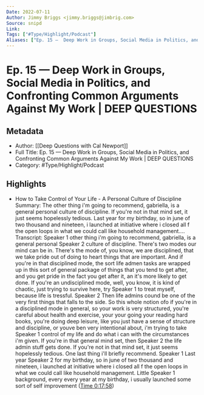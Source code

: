 ```yaml
---
Date: 2022-07-11
Author: Jimmy Briggs <jimmy.briggs@jimbrig.com>
Source: snipd
Link: 
Tags: ["#Type/Highlight/Podcast"]
Aliases: ["Ep. 15 —  Deep Work in Groups, Social Media in Politics, and Confronting Common Arguments Against My Work | DEEP QUESTIONS", "Ep. 15 —  Deep Work in Groups, Social Media in Politics, and Confronting Common Arguments Against My Work | DEEP QUESTIONS"]
---
```

# Ep. 15 —  Deep Work in Groups, Social Media in Politics, and Confronting Common Arguments Against My Work | DEEP QUESTIONS

## Metadata
- Author: [[Deep Questions with Cal Newport]]
- Full Title: Ep. 15 —  Deep Work in Groups, Social Media in Politics, and Confronting Common Arguments Against My Work | DEEP QUESTIONS
- Category: #Type/Highlight/Podcast

## Highlights
- How to Take Control of Your Life - A Personal Culture of Discipline
  Summary:
  The other thing i'm going to recommend, gabriella, is a general personal culture of discipline. If you're not in that mind set, it just seems hopelessly tedious. Last year for my birthday, so in june of two thousand and nineteen, i launched at initiative where i closed all f the open loops in what we could call like household management....
  Transcript:
  Speaker 1
  other thing i'm going to recommend, gabriella, is a general personal
  Speaker 2
  culture of discipline. There's two modes our mind can be in. There's the mode of, you know, we are disciplined, that we take pride out of doing to heart things that are important. And if you're in that disciplined mode, the sort life admen tasks are wrapped up in this sort of general package of things that you tend to get after, and you get pride in the fact you get after it, an it's more likely to get done. If you're an undisciplined mode, well, you know, it is kind of chaotic, just trying to survive here, try
  Speaker 1
  to treat myself, because life is tressful.
  Speaker 2
  Then life admins cound be one of the very first things that falls to the side. So this whole notion ofo if you're in a disciplined mode in general, so your work is very structured, you're careful about health and exercise, your your going your reading hard books, you're doing deep leisure, like you just have a sense of structure and discipline, or youve ben very intentional about, i'm trying to take
  Speaker 1
  control of my life and do what i can with the circumstances i'm given. If you're in that general mind set, then
  Speaker 2
  the life admin stuff gets done. If you're not in that mind set, it just seems hopelessly tedious. One last thing i'll briefly recommend.
  Speaker 1
  Last year
  Speaker 2
  for my birthday, so in june of two thousand and nineteen, i launched at initiative where i closed all f the open loops in what we could call like household management. Little
  Speaker 1
  background, every every year at my birthday, i usually launched some sort of self improvement ([Time 0:17:58](https://share.snipd.com/snip/dc280dd9-d0af-4ead-a429-dc3a0ec572eb))
